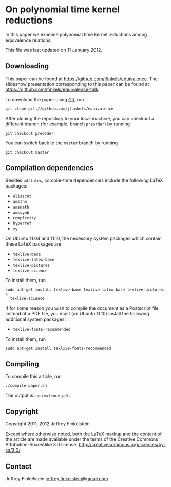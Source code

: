 # On polynomial time kernel reductions #

In this paper we examine polynomial time kernel reductions among equivalence
relations.

This file was last updated on 11 January 2012.

## Downloading ##

This paper can be found at https://github.com/jfinkels/equivalence. The
slideshow presentation corresponding to this paper can be found at
https://github.com/jfinkels/equivalence-talk.

To download the paper using [Git][1], run

    git clone git://github.com/jfinkels/equivalence

After cloning the repository to your local machine, you can checkout a
different branch (for example, branch `preorder`) by running

    git checkout preorder

You can switch back to the `master` branch by running

    git checkout master

[1]: http://git-scm.com

## Compilation dependencies ##

Besides `pdflatex`, compile-time dependencies include the following LaTeX
packages:

* `aliascnt`
* `amsthm`
* `amsmath`
* `amssymb`
* `complexity`
* `hyperref`
* `xy`

On Ubuntu 11.04 and 11.10, the necessary system packages which contain these
LaTeX packages are:

* `texlive-base`
* `texlive-latex-base`
* `texlive-pictures`
* `texlive-science`

To install them, run

    sudo apt-get install texlive-base texlive-latex-base texlive-pictures \
      texlive-science

If for some reason you wish to compile the document as a Postscript file
instead of a PDF file, you must (on Ubuntu 11.10) install the following
additional system packages:

* `texlive-fonts-recommended`

To install them, run

    sudo apt-get install texlive-fonts-recommended

## Compiling ##

To compile this article, run 

    ./compile-paper.sh

The output is `equivalence.pdf`.

## Copyright ##

Copyright 2011, 2012 Jeffrey Finkelstein

Except where otherwise noted, both the LaTeX markup and the content of the
article are made available under the terms of the Creative Commons
Attribution-ShareAlike 3.0 license,
http://creativecommons.org/licenses/by-sa/3.0/.

## Contact ##

Jeffrey Finkelstein <jeffrey.finkelstein@gmail.com>

